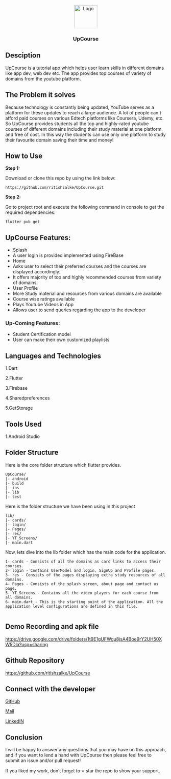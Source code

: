 <p align="center">
  <img src="https://drive.google.com/uc?export=view&id=1T66fJ3Ai0MydJpIQ8geNenVM2AO0_h_o" alt="Logo" width=72 height=72>
  <h3 align="center">UpCourse</h3>
 
</p> 

## Desciption

UpCourse is a tutorial app which helps user learn skills in different domains like app dev, web dev etc. The app provides top courses of variety of domains from the youtube platform.

## The Problem it solves

Because technology is constantly being updated, YouTube serves as a platform for these updates to reach a large audience.
A lot of people can't afford paid courses on various Edtech platforms like Coursera, Udemy, etc. So UpCourse provides students all the top and highly-rated youtube courses of different domains including their study material at one platform and free of cost. In this way the students can use only one platform to study their favourite domain saving their time and money!

## How to Use 

**Step 1:**

Download or clone this repo by using the link below:

```
https://github.com/ritishzalke/UpCourse.git
```

**Step 2:**

Go to project root and execute the following command in console to get the required dependencies: 

```
flutter pub get 
```


## UpCourse Features:

* Splash
* A user login is provided implemented using FireBase
* Home
* Asks user to select their preferred courses and the courses are displayed accordingly.
* It offers majority of top and highly recommended courses from variety of domains.
* User Profile
* More Study material and resources from various domains are available
* Course wise ratings available
* Plays Youtube Videos in App
* Allows user to send queries regarding the app to the developer


### Up-Coming Features:

* Student Certification model
* User can make their own customized playlists


## Languages and Technologies

1.Dart 

2.Flutter

3.Firebase

4.Sharedpreferences

5.GetStorage


## Tools Used

1.Android Studio


## Folder Structure

Here is the core folder structure which flutter provides.

```
UpCourse/
|- android
|- build
|- ios
|- lib
|- test
```


Here is the folder structure we have been using in this project

```
lib/
|- cards/
|- login/
|- Pages/
|- res/
|- YT_Screens/
|- main.dart

```


Now, lets dive into the lib folder which has the main code for the application.

```
1- cards - Consists of all the domains as card links to access their courses. 
2- login - Contains UserModel and login, SignUp and Profile pages.
3- res - Consists of the pages displaying extra study resources of all domains. 
4- Pages - Consists of the splash screen, about page and contact us page.
5- YT_Screens - Contains all the video players for each course from all domains.
6- main.dart - This is the starting point of the application. All the application level configurations are defined in this file.


```


<!-- ## Screenshots

## Login Screen and SignUp Screen
<img src="https://drive.google.com/uc?export=view&id=1Tb3tQxP4hSlVO2yvXeaX156PtLXW7ZhA"  width="250" height="540"/> <img src="https://drive.google.com/uc?export=view&id=1jlitq5vccWb4Ds6PnKWLefqhrvbr_7Rk"  width="250" height="540"/> 



## Home Page and side bar
<img src="https://drive.google.com/uc?export=view&id=1jX0scWrVEFjTRBpV40o86PSYGhq61Uda"  width="250" height="540"/>    <img src= "https://drive.google.com/uc?export=view&id=1T83gsWVpnIiYnUn-PQJ5iCpC6ppLXblh"  width="250" height="540"/> 

## Profile
<img src="https://drive.google.com/uc?export=view&id=1kEP6gQExDFoNM-lx4w5Z80Mr5ntpr7kF"  width="250" height="540"/> 

## Appoitment Page
<img src= "https://drive.google.com/uc?export=view&id=1j7Zz7ee9fBl9xzqQjSlRyE4h2FxGg1cN"  width="250" height="540"/> <img src="https://drive.google.com/uc?export=view&id=1joQr7rL4ioZ353gN22jFs3T1Pk9OkGl4"  width="250" height="540"/>  <img src="https://drive.google.com/uc?export=view&id=1jGZNB44gIaZAbo23OHQJFQ7bBXzUPv3H"  width="250" height="540"/>  <img src="https://drive.google.com/uc?export=view&id=1jDy8naQQMZpz3KBG0ly3wkm_snXypCEU"  width="250" height="540"/>

## News
<img src="https://drive.google.com/uc?export=view&id=1jNYDPMHDMjX8hY-GmkcJakeQhgKcpGFP"  width="250" height="540"/> <img src="https://drive.google.com/uc?export=view&id=1jtkEWrpHz0o6vE9T6GGnUxyvaSkWV3M_"  width="250" height="540"/> 

## About Page
<img src= "https://drive.google.com/uc?export=view&id=1TBS3bRNJp6lvUzwhe6R-rG9vEFvDMQ0c1"  width="250" height="540"/>  

## Log out Popup
<img src="https://drive.google.com/uc?export=view&id=1T4aARapEhaDospUAehh0NdIMBfkDHFw3"  width="250" height="540"/>  -->

## Demo Recording and apk file

https://drive.google.com/drive/folders/1t9E1gUFWgu8jsA4Boe9rY2UH50XW5Dla?usp=sharing

## Github Repository

https://github.com/ritishzalke/UpCourse

## Connect with the developer

[GitHub](https://github.com/ritishzalke) 

[Mail](ritishzalke@gmail.com) 

[LinkedIN](https://www.linkedin.com/in/ritish-zalke-82a681222/) 


## Conclusion

I will be happy to answer any questions that you may have on this approach, and if you want to lend a hand with UpCourse then please feel free to submit an issue and/or pull request!

If you liked my work, don’t forget to ⭐ star the repo to show your support.

